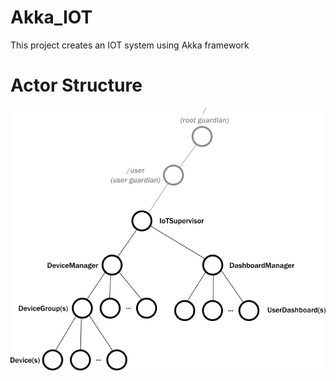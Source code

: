 # Akka_IOT
This project creates an IOT system using Akka framework

# Actor Structure

![](./resources/images/arch_tree_diagram.png)

